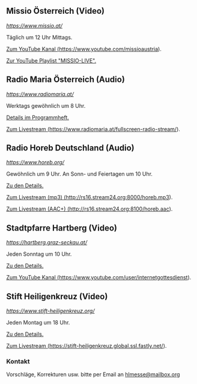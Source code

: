 ## Missio Österreich (Video)

_<a
   href="https://www.missio.at/"
   target="_blank">
   https://www.missio.at/
</a>_

Täglich um 12 Uhr Mittags.

<a
  href="https://www.youtube.com/missioaustria"
  target="_blank">
Zum YouTube Kanal
(https://www.youtube.com/missioaustria).
</a>

<a
  href="https://www.youtube.com/watch?v=r3AmUbkiT_4&list=PLyxG0kGi5oTKmzkSxjutPeXh723cHK7XX"
  target="_blank">
Zur YouTube Playlist "MISSIO-LIVE".
</a>


## Radio Maria Österreich (Audio)

_<a
   href="https://www.radiomaria.at/"
   target="_blank">
   https://www.radiomaria.at/
</a>_

Werktags gewöhnlich um 8 Uhr.

<a
  href="https://www.radiomaria.at/unser-programm/programmheft/"
  target="_blank">
Details im Programmheft.
</a>

<a
  href="https://www.radiomaria.at/fullscreen-radio-stream/"
  target="_blank">
Zum Livestream
(https://www.radiomaria.at/fullscreen-radio-stream/).
</a>


## Radio Horeb Deutschland (Audio)

_<a
   href="https://www.horeb.org/"
   target="_blank">
   https://www.horeb.org/
</a>_

Gewöhnlich um 9 Uhr. An Sonn- und Feiertagen um 10 Uhr.

<a
  href="https://www.horeb.org/programm/lebenshilfe/liturgie/"
  target="_blank">
Zu den Details.
</a>

<a
  href="http://rs16.stream24.org:8000/horeb.mp3"
  target="_blank">
Zum Livestream (mp3)
(http://rs16.stream24.org:8000/horeb.mp3).
</a>

<a
  href="http://rs16.stream24.org:8100/horeb.aac"
  target="_blank">
Zum Livestream (AAC+)
(http://rs16.stream24.org:8100/horeb.aac).
</a>


## Stadtpfarre Hartberg (Video)

_<a
   href="https://hartberg.graz-seckau.at/"
   target="_blank">
   https://hartberg.graz-seckau.at/
</a>_

Jeden Sonntag um 10 Uhr.

<a
  href="https://hartberg.graz-seckau.at/internetgottesdienst"
  target="_blank">
Zu den Details.
</a>

<a
  href="https://www.youtube.com/user/internetgottesdienst"
  target="_blank">
Zum YouTube Kanal
(https://www.youtube.com/user/internetgottesdienst).
</a>


## Stift Heiligenkreuz (Video)

_<a
   href="https://www.stift-heiligenkreuz.org/"
   target="_blank">
   https://www.stift-heiligenkreuz.org/
</a>_

Jeden Montag um 18 Uhr.

<a
  href="https://www.stift-heiligenkreuz.org/livestream/"
  target="_blank">
Zu den Details.
</a>

<a
  href="https://stift-heiligenkreuz.global.ssl.fastly.net/"
  target="_blank">
Zum Livestream
(https://stift-heiligenkreuz.global.ssl.fastly.net/).
</a>



### Kontakt

Vorschläge, Korrekturen usw. bitte per Email an [hlmesse@mailbox.org](mailto:hlmesse@mailbox.org)
